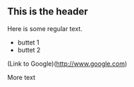## This is the header

Here is some regular text.


* buttet 1
* buttet 2

(Link to Google)(http://www.google.com)

More text